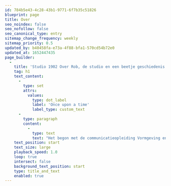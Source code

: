 ```yaml
---
id: 784b5e43-4c28-43b1-9771-6f7b35c51826
blueprint: page
title: Over
seo_noindex: false
seo_nofollow: false
seo_canonical_type: entry
sitemap_change_frequency: weekly
sitemap_priority: 0.5
updated_by: b40458fa-e73a-4f88-bfa1-570cd54b72e0
updated_at: 1652447435
page_builder:
  -
    title: 'Studio 1902 Over Rob, de studio en een beetje geschiedenis'
    tag: h1
    text_content:
      -
        type: set
        attrs:
          values:
            type: dot_label
            label: 'Once upon a time'
            label_type: custom_text
      -
        type: paragraph
        content:
          -
            type: text
            text: "Het begon met de communicatieopleiding Vormgeving en Multimedia en stond daarna jarenlang zelf voor de klas op de opleiding Kunst en Multimedia van het Noorderpoortcollege in Groningen. Daarnaast begon ik vroeg met grafisch ontwerp en was tien jaar mede-eigenaar van een webbureau.\_"
    text_position: start
    text_size: large
    playback_speed: 1.0
    loop: true
    intersect: false
    background_text_position: start
    type: title_and_text
    enabled: true
---
```

